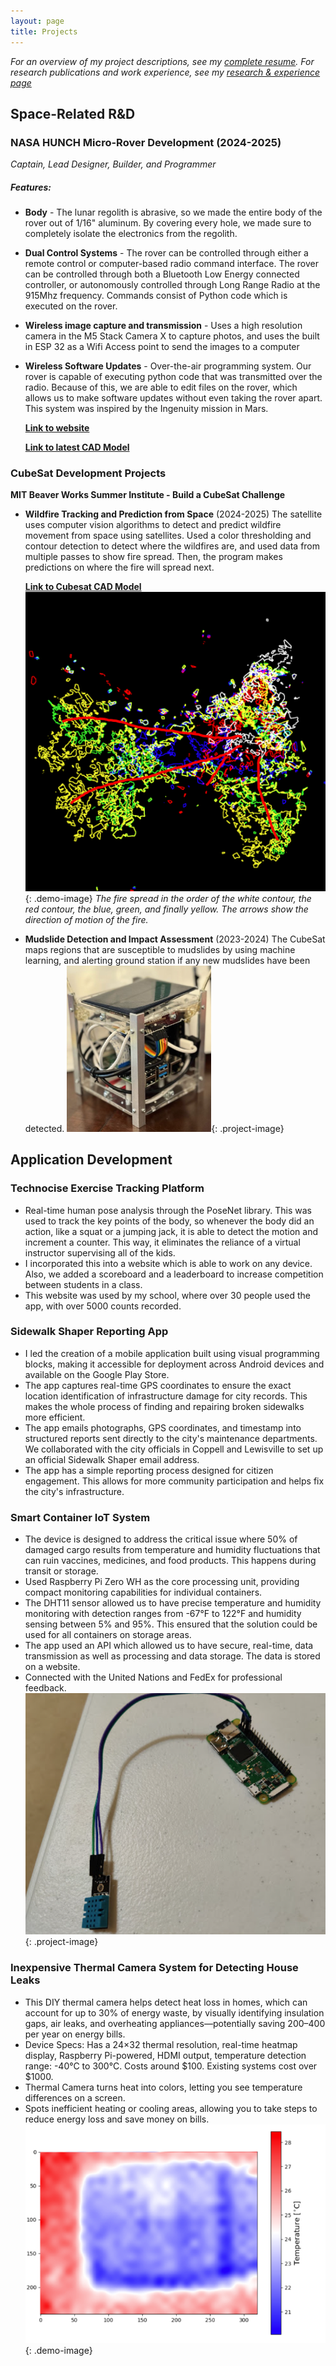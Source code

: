 ```yaml
---
layout: page
title: Projects
---
```


*For an overview of my project descriptions, see my [complete resume](resume.md). For research publications and work experience, see my [research & experience page](research-experience.md)*

## **Space-Related R&D**

### **NASA HUNCH Micro-Rover Development** (2024-2025)
*Captain, Lead Designer, Builder, and Programmer*
##### **Features:**
- **Body** - The lunar regolith is abrasive, so we made the entire body of the rover out of 1/16" aluminum. By covering every hole, we made sure to completely isolate the electronics from the regolith. 
- **Dual Control Systems** - The rover can be controlled through either a remote control or computer-based radio command interface. The rover can be controlled through both a Bluetooth Low Energy connected controller, or autonomously controlled through Long Range Radio at the 915Mhz frequency. Commands consist of Python code which is executed on the rover. 
- **Wireless image capture and transmission** - Uses a high resolution camera in the M5 Stack Camera X to capture photos, and uses the built in ESP 32 as a Wifi Access point to send the images to a computer
- **Wireless Software Updates** - Over-the-air programming system. Our rover is capable of executing python code that was transmitted over the radio. Because of this, we are able to edit files on the rover, which allows us to make software updates without even taking the rover apart. This system was inspired by the Ingenuity mission in Mars. 
  
    **[Link to website](https://sites.google.com/cfbmail.com/nasa-hunch-lunar-rover/designs)**
    
    **[Link to latest CAD Model](https://cad.onshape.com/documents/b768e7ff74cb64a2bd957713/w/f866da644b5ce7340ff3ff36/e/6890e63dd318aa4fd2992dfc)**

### **CubeSat Development Projects**
**MIT Beaver Works Summer Institute - Build a CubeSat Challenge**
- **Wildfire Tracking and Prediction from Space** (2024-2025) 
The satellite uses computer vision algorithms to detect and predict wildfire movement from space using satellites. Used a color thresholding and contour detection to detect where the wildfires are, and used data from multiple passes to show fire spread. Then, the program makes predictions on where the fire will spread next. 

  **[Link to Cubesat CAD Model](https://cad.onshape.com/documents/659f951b2f3d6802c7789cdf/w/b8b9c379a43547fd131a2233/e/30e1710706289f5d181ec25f)**
  ![Fire Spreading tracking over time](assets/images/cubesatsoftwaredemo.png){: .demo-image}
  *The fire spread in the order of the white contour, the red contour, the blue, green, and finally yellow. The arrows show the direction of motion of the fire.*

- **Mudslide Detection and Impact Assessment** (2023-2024) 
  The CubeSat maps regions that are susceptible to mudslides by using machine learning, and alerting ground station if any new mudslides have been detected. 
  ![2024 Cubesat Picture](assets/images/cubesat2024.png){: .project-image}

## **Application Development**

### **Technocise Exercise Tracking Platform**
- Real-time human pose analysis through the PoseNet library. This was used to track the key points of the body, so whenever the body did an action, like a squat or a jumping jack, it is able to detect the motion and increment a counter. This way, it eliminates the reliance of a virtual instructor supervising all of the kids. 
- I incorporated this into a website which is able to work on any device. Also, we added a scoreboard and a leaderboard to increase competition between students in a class. 
- This website was used by my school, where over 30 people used the app, with over 5000 counts recorded. 

### **Sidewalk Shaper Reporting App**
- I led the creation of a mobile application built using visual programming blocks, making it accessible for deployment across Android devices and available on the Google Play Store.
- The app captures real-time GPS coordinates to ensure the exact location identification of infrastructure damage for city records. This makes the whole process of finding and repairing broken sidewalks more efficient. 
- The app emails photographs, GPS coordinates, and timestamp into structured reports sent directly to the city's maintenance departments. We collaborated with the city officials in Coppell and Lewisville to set up an official Sidewalk Shaper email address. 
- The app has a simple reporting process designed for citizen engagement. This allows for more community participation and helps fix the city's infrastructure.

### **Smart Container IoT System**
- The device is designed to address the critical issue where 50% of damaged cargo results from temperature and humidity fluctuations that can ruin vaccines, medicines, and food products. This happens during transit or storage.
- Used Raspberry Pi Zero WH as the core processing unit, providing compact monitoring capabilities for individual containers.
- The DHT11 sensor allowed us to have precise temperature and humidity monitoring with detection ranges from -67°F to 122°F and humidity sensing between 5% and 95%. This ensured that the solution could be used for all containers on storage areas.
- The app used an API which allowed us to have secure, real-time, data transmission as well as processing and data storage. The data is stored on a website. 
- Connected with the United Nations and FedEx for professional feedback.
![Smart Container System](assets/images/smartcontainer.png){: .project-image}

### **Inexpensive Thermal Camera System for Detecting House Leaks**
- This DIY thermal camera helps detect heat loss in homes, which can account for up to 30% of energy waste, by visually identifying insulation gaps, air leaks, and overheating appliances—potentially saving $200–$400 per year on energy bills. 
- Device Specs: Has a 24×32 thermal resolution, real-time heatmap display, Raspberry Pi-powered, HDMI output, temperature detection range: -40°C to 300°C. Costs around \$100. Existing systems cost over \$1000. 
- Thermal Camera turns heat into colors, letting you see temperature differences on a screen.
- Spots inefficient heating or cooling areas, allowing you to take steps to reduce energy loss and save money on bills.
![Thermal Camera Output](assets/images/thermalCameraoutput.png){: .demo-image}

<br>